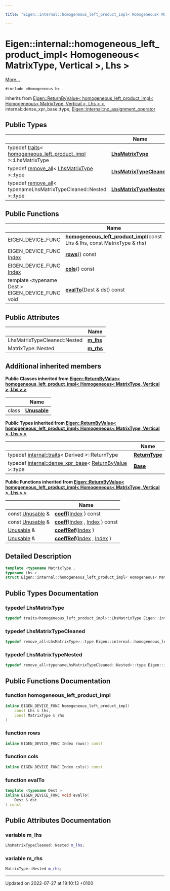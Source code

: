 ```yaml
---

title: "Eigen::internal::homogeneous_left_product_impl< Homogeneous< MatrixType, Vertical >, Lhs >"

---
```


# Eigen::internal::homogeneous_left_product_impl< Homogeneous< MatrixType, Vertical >, Lhs >



 [More...](#detailed-description)


`#include <Homogeneous.h>`

Inherits from [Eigen::ReturnByValue< homogeneous_left_product_impl< Homogeneous< MatrixType, Vertical >, Lhs > >](http://example.org/classes/classeigen_1_1returnbyvalue/), internal::dense_xpr_base::type, [Eigen::internal::no_assignment_operator](http://example.org/classes/classeigen_1_1internal_1_1no__assignment__operator/)

## Public Types

|                | Name           |
| -------------- | -------------- |
| typedef <a href="http://example.org/classes/structeigen_1_1internal_1_1traits/">traits</a>< <a href="http://example.org/classes/structeigen_1_1internal_1_1homogeneous__left__product__impl/">homogeneous_left_product_impl</a> >::LhsMatrixType | **[LhsMatrixType](http://example.org/classes/structeigen_1_1internal_1_1homogeneous__left__product__impl_3_01homogeneous_3_01matrixtype_00_01vertical_01_4_00_01lhs_01_4/#typedef-lhsmatrixtype)**  |
| typedef <a href="http://example.org/classes/structeigen_1_1internal_1_1remove__all/">remove_all</a>< <a href="http://example.org/classes/structeigen_1_1internal_1_1homogeneous__left__product__impl_3_01homogeneous_3_01matrixtype_00_01vertical_01_4_00_01lhs_01_4/#typedef-lhsmatrixtype">LhsMatrixType</a> >::type | **[LhsMatrixTypeCleaned](http://example.org/classes/structeigen_1_1internal_1_1homogeneous__left__product__impl_3_01homogeneous_3_01matrixtype_00_01vertical_01_4_00_01lhs_01_4/#typedef-lhsmatrixtypecleaned)**  |
| typedef <a href="http://example.org/classes/structeigen_1_1internal_1_1remove__all/">remove_all</a>< typenameLhsMatrixTypeCleaned::Nested >::type | **[LhsMatrixTypeNested](http://example.org/classes/structeigen_1_1internal_1_1homogeneous__left__product__impl_3_01homogeneous_3_01matrixtype_00_01vertical_01_4_00_01lhs_01_4/#typedef-lhsmatrixtypenested)**  |

## Public Functions

|                | Name           |
| -------------- | -------------- |
| EIGEN_DEVICE_FUNC | **[homogeneous_left_product_impl](http://example.org/classes/structeigen_1_1internal_1_1homogeneous__left__product__impl_3_01homogeneous_3_01matrixtype_00_01vertical_01_4_00_01lhs_01_4/#function-homogeneous-left-product-impl)**(const Lhs & lhs, const MatrixType & rhs) |
| EIGEN_DEVICE_FUNC <a href="http://example.org/namespaces/namespaceeigen/#typedef-index">Index</a> | **[rows](http://example.org/classes/structeigen_1_1internal_1_1homogeneous__left__product__impl_3_01homogeneous_3_01matrixtype_00_01vertical_01_4_00_01lhs_01_4/#function-rows)**() const |
| EIGEN_DEVICE_FUNC <a href="http://example.org/namespaces/namespaceeigen/#typedef-index">Index</a> | **[cols](http://example.org/classes/structeigen_1_1internal_1_1homogeneous__left__product__impl_3_01homogeneous_3_01matrixtype_00_01vertical_01_4_00_01lhs_01_4/#function-cols)**() const |
| template <typename Dest \> <br>EIGEN_DEVICE_FUNC void | **[evalTo](http://example.org/classes/structeigen_1_1internal_1_1homogeneous__left__product__impl_3_01homogeneous_3_01matrixtype_00_01vertical_01_4_00_01lhs_01_4/#function-evalto)**(Dest & dst) const |

## Public Attributes

|                | Name           |
| -------------- | -------------- |
| LhsMatrixTypeCleaned::Nested | **[m_lhs](http://example.org/classes/structeigen_1_1internal_1_1homogeneous__left__product__impl_3_01homogeneous_3_01matrixtype_00_01vertical_01_4_00_01lhs_01_4/#variable-m-lhs)**  |
| MatrixType::Nested | **[m_rhs](http://example.org/classes/structeigen_1_1internal_1_1homogeneous__left__product__impl_3_01homogeneous_3_01matrixtype_00_01vertical_01_4_00_01lhs_01_4/#variable-m-rhs)**  |

## Additional inherited members

**Public Classes inherited from [Eigen::ReturnByValue< homogeneous_left_product_impl< Homogeneous< MatrixType, Vertical >, Lhs > >](http://example.org/classes/classeigen_1_1returnbyvalue/)**

|                | Name           |
| -------------- | -------------- |
| class | **[Unusable](http://example.org/classes/classeigen_1_1returnbyvalue_1_1unusable/)**  |

**Public Types inherited from [Eigen::ReturnByValue< homogeneous_left_product_impl< Homogeneous< MatrixType, Vertical >, Lhs > >](http://example.org/classes/classeigen_1_1returnbyvalue/)**

|                | Name           |
| -------------- | -------------- |
| typedef <a href="http://example.org/classes/structeigen_1_1internal_1_1traits/">internal::traits</a>< Derived >::ReturnType | **[ReturnType](http://example.org/classes/classeigen_1_1returnbyvalue/#typedef-returntype)**  |
| typedef <a href="http://example.org/classes/structeigen_1_1internal_1_1dense__xpr__base/">internal::dense_xpr_base</a>< <a href="http://example.org/classes/classeigen_1_1returnbyvalue/">ReturnByValue</a> >::type | **[Base](http://example.org/classes/classeigen_1_1returnbyvalue/#typedef-base)**  |

**Public Functions inherited from [Eigen::ReturnByValue< homogeneous_left_product_impl< Homogeneous< MatrixType, Vertical >, Lhs > >](http://example.org/classes/classeigen_1_1returnbyvalue/)**

|                | Name           |
| -------------- | -------------- |
| const <a href="http://example.org/classes/classeigen_1_1returnbyvalue_1_1unusable/">Unusable</a> & | **[coeff](http://example.org/classes/classeigen_1_1returnbyvalue/#function-coeff)**(<a href="http://example.org/namespaces/namespaceeigen/#typedef-index">Index</a> ) const |
| const <a href="http://example.org/classes/classeigen_1_1returnbyvalue_1_1unusable/">Unusable</a> & | **[coeff](http://example.org/classes/classeigen_1_1returnbyvalue/#function-coeff)**(<a href="http://example.org/namespaces/namespaceeigen/#typedef-index">Index</a> , <a href="http://example.org/namespaces/namespaceeigen/#typedef-index">Index</a> ) const |
| <a href="http://example.org/classes/classeigen_1_1returnbyvalue_1_1unusable/">Unusable</a> & | **[coeffRef](http://example.org/classes/classeigen_1_1returnbyvalue/#function-coeffref)**(<a href="http://example.org/namespaces/namespaceeigen/#typedef-index">Index</a> ) |
| <a href="http://example.org/classes/classeigen_1_1returnbyvalue_1_1unusable/">Unusable</a> & | **[coeffRef](http://example.org/classes/classeigen_1_1returnbyvalue/#function-coeffref)**(<a href="http://example.org/namespaces/namespaceeigen/#typedef-index">Index</a> , <a href="http://example.org/namespaces/namespaceeigen/#typedef-index">Index</a> ) |


## Detailed Description

```cpp
template <typename MatrixType ,
typename Lhs >
struct Eigen::internal::homogeneous_left_product_impl< Homogeneous< MatrixType, Vertical >, Lhs >;
```

## Public Types Documentation

### typedef LhsMatrixType

```cpp
typedef traits<homogeneous_left_product_impl>::LhsMatrixType Eigen::internal::homogeneous_left_product_impl< Homogeneous< MatrixType, Vertical >, Lhs >::LhsMatrixType;
```


### typedef LhsMatrixTypeCleaned

```cpp
typedef remove_all<LhsMatrixType>::type Eigen::internal::homogeneous_left_product_impl< Homogeneous< MatrixType, Vertical >, Lhs >::LhsMatrixTypeCleaned;
```


### typedef LhsMatrixTypeNested

```cpp
typedef remove_all<typenameLhsMatrixTypeCleaned::Nested>::type Eigen::internal::homogeneous_left_product_impl< Homogeneous< MatrixType, Vertical >, Lhs >::LhsMatrixTypeNested;
```


## Public Functions Documentation

### function homogeneous_left_product_impl

```cpp
inline EIGEN_DEVICE_FUNC homogeneous_left_product_impl(
    const Lhs & lhs,
    const MatrixType & rhs
)
```


### function rows

```cpp
inline EIGEN_DEVICE_FUNC Index rows() const
```


### function cols

```cpp
inline EIGEN_DEVICE_FUNC Index cols() const
```


### function evalTo

```cpp
template <typename Dest >
inline EIGEN_DEVICE_FUNC void evalTo(
    Dest & dst
) const
```


## Public Attributes Documentation

### variable m_lhs

```cpp
LhsMatrixTypeCleaned::Nested m_lhs;
```


### variable m_rhs

```cpp
MatrixType::Nested m_rhs;
```


-------------------------------

Updated on 2022-07-27 at 19:10:13 +0100